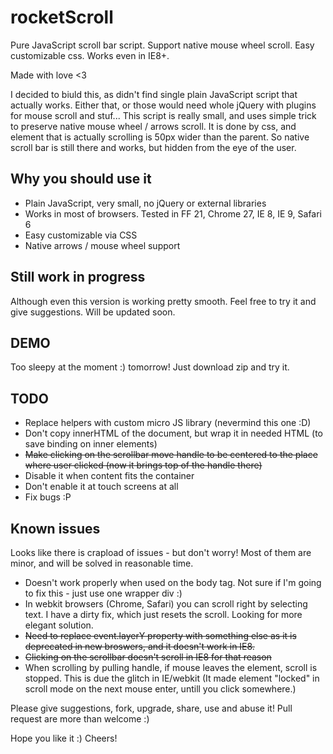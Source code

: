 rocketScroll
============

Pure JavaScript scroll bar script. Support native mouse wheel scroll. Easy customizable css. Works even in IE8+.

Made with love <3

I decided to biuld this, as didn't find single plain JavaScript script that actually works. Either that, or those would need whole jQuery with plugins for mouse scroll and stuf... This script is really small, and uses simple trick to preserve native mouse wheel / arrows scroll. It is done by css, and element that is actually scrolling is 50px wider than the parent. So native scroll bar is still there and works, but hidden from the eye of the user.


## Why you should use it

* Plain JavaScript, very small, no jQuery or external libraries
* Works in most of browsers. Tested in FF 21, Chrome 27, IE 8, IE 9, Safari 6
* Easy customizable via CSS
* Native arrows / mouse wheel support


## Still work in progress

Although even this version is working pretty smooth. Feel free to try it and give suggestions. Will be updated soon.


## DEMO

Too sleepy at the moment :) tomorrow! Just download zip and try it.


## TODO

* Replace helpers with custom micro JS library (nevermind this one :D)
* Don't copy innerHTML of the document, but wrap it in needed HTML (to save binding on inner elements)
* ~~Make clicking on the scrollbar move handle to be centered to the place where user clicked (now it brings top of the handle there)~~
* Disable it when content fits the container
* Don't enable it at touch screens at all
* Fix bugs :P


## Known issues

Looks like there is crapload of issues - but don't worry! Most of them are minor, and will be solved in reasonable time.

* Doesn't work properly when used on the body tag. Not sure if I'm going to fix this - just use one wrapper div :)
* In webkit browsers (Chrome, Safari) you can scroll right by selecting text. I have a dirty fix, which just resets the scroll. Looking for more elegant solution.
* ~~Need to replace event.layerY property with something else as it is deprecated in new broswers, and it doesn't work in IE8.~~
* ~~Clicking on the scrollbar doesn't scroll in IE8 for that reason~~
* When scrolling by pulling handle, if mouse leaves the element, scroll is stopped. This is due the glitch in IE/webkit (It made element "locked" in scroll mode on the next mouse enter, untill you click somewhere.)

Please give suggestions, fork, upgrade, share, use and abuse it! Pull request are more than welcome :)

Hope you like it :)
Cheers!